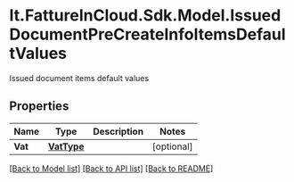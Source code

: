 # It.FattureInCloud.Sdk.Model.IssuedDocumentPreCreateInfoItemsDefaultValues
Issued document items default values

## Properties

Name | Type | Description | Notes
------------ | ------------- | ------------- | -------------
**Vat** | [**VatType**](VatType.md) |  | [optional] 

[[Back to Model list]](../README.md#documentation-for-models) [[Back to API list]](../README.md#documentation-for-api-endpoints) [[Back to README]](../README.md)

